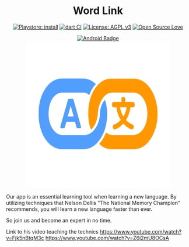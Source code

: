 <h1 align="center">Word Link</h1>

<div align="center">


[![Playstore: install](https://img.shields.io/badge/Playstore-install-brightgreen?logo=googleplay)](https://play.google.com/store/apps/details?id=space.wordlink) [![dart CI](https://github.com/guyluz11/language_app/actions/workflows/dart.yml/badge.svg)](https://github.com/guyluz11/language_app/actions?query=workflow%3A%22Dart+CI%22) [![License: AGPL v3](https://img.shields.io/badge/License-AGPL%20v3-blue.svg)](https://www.gnu.org/licenses/agpl-3.0) [<img src="https://badges.frapsoft.com/os/v1/open-source-200x33.png?v=103" alt="Open Source Love" height="20">](https://en.wikipedia.org/wiki/Open_source)

</div>

<div align="center" style="display: flex; justify-content: center; gap: 20px;">
  <a href="https://play.google.com/store/apps/details?id=space.wordlink">
    <img border="0" alt="Android Badge" src="https://user-images.githubusercontent.com/9304740/117003444-8b58a080-aced-11eb-94bc-bfb2505f515d.png" style="width: 250px; height: 83px;">
  </a>
</div>

<div align="center"><img alt="Logo" height="400" src="https://raw.githubusercontent.com/guyluz11/language_app/refs/heads/main/app/assets/logo.png"></div>

Our app is an essential learning tool when learning a new language.
By utilizing techniques that Nelson Dellis "The National Memory Champion" recommends, you will learn a new language faster than ever.

So join us and become an expert in no time.

Link to his video teaching the technics
https://www.youtube.com/watch?v=Fjk5nBtqM3c
https://www.youtube.com/watch?v=Z6j2mU8OCsA